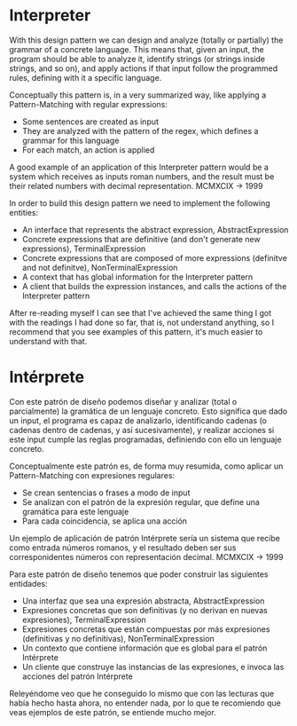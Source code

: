 Interpreter
===========

With this design pattern we can design and analyze (totally or partially) the grammar of a concrete language. This means that, given an input, the program should be able to analyze it, identify strings (or strings inside strings, and so on), and apply actions if that input follow the programmed rules, defining with it a specific language.  

Conceptually this pattern is, in a very summarized way, like applying a Pattern-Matching with regular expressions:
  * Some sentences are created as input
  * They are analyzed with the pattern of the regex, which defines a grammar for this language
  * For each match, an action is applied

A good example of an application of this Interpreter pattern would be a system which receives as inputs roman numbers, and the result must be their related numbers with decimal representation.
MCMXCIX -> 1999

In order to build this design pattern we need to implement the following entities:
  * An interface that represents the abstract expression, AbstractExpression
  * Concrete expressions that are definitive (and don't generate new expressions), TerminalExpression
  * Concrete expressions that are composed of more expressions (definitve and not definitve), NonTerminalExpression
  * A context that has global information for the Interpreter pattern
  * A client that builds the expression instances, and calls the actions of the Interpreter pattern

After re-reading myself I can see that I've achieved the same thing I got with the readings I had done so far, that is, not understand anything, so I recommend that you see examples of this pattern, it's much easier to understand with that.

Intérprete
==========

Con este patrón de diseño podemos diseñar y analizar (total o parcialmente) la gramática de un lenguaje concreto. Esto significa que dado un input, el programa es capaz de analizarlo, identificando cadenas (o cadenas dentro de cadenas, y así sucesivamente), y realizar acciones si este input cumple las reglas programadas, definiendo con ello un lenguaje concreto.  

Conceptualmente este patrón es, de forma muy resumida, como aplicar un Pattern-Matching con expresiones regulares:
  * Se crean sentencias o frases a modo de input
  * Se analizan con el patrón de la expresión regular, que define una gramática para este lenguaje
  * Para cada coincidencia, se aplica una acción

Un ejemplo de aplicación de patrón Intérprete sería un sistema que recibe como entrada números romanos, y el resultado deben ser sus corresponidentes números con representación decimal.
MCMXCIX -> 1999

Para este patrón de diseño tenemos que poder construir las siguientes entidades:
  * Una interfaz que sea una expresión abstracta, AbstractExpression
  * Expresiones concretas que son definitivas (y no derivan en nuevas expresiones), TerminalExpression
  * Expresiones concretas que están compuestas por más expresiones (definitivas y no definitivas), NonTerminalExpression
  * Un contexto que contiene información que es global para el patrón Intérprete
  * Un cliente que construye las instancias de las expresiones, e invoca las acciones del patrón Intérprete

Releyéndome veo que he conseguido lo mismo que con las lecturas que había hecho hasta ahora, no entender nada, por lo que te recomiendo que veas ejemplos de este patrón, se entiende mucho mejor.